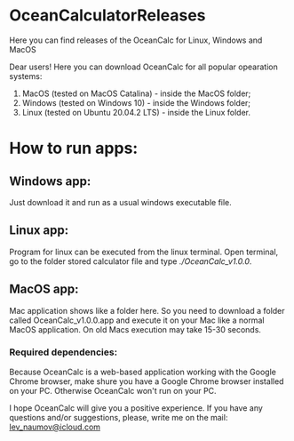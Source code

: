 # OceanCalculatorReleases
Here you can find releases of the OceanCalc for Linux, Windows and MacOS

Dear users! Here you can download OceanCalc for all popular opearation systems:

1. MacOS (tested on MacOS Catalina) - inside the MacOS folder;
2. Windows (tested on Windows 10) - inside the Windows folder;
3. Linux (tested on Ubuntu 20.04.2 LTS) - inside the Linux folder.

# How to run apps:
## Windows app:
Just download it and run as a usual windows executable file.
## Linux app:
Program for linux can be executed from the linux terminal. Open terminal, go to the folder stored calculator file and type *./OceanCalc_v1.0.0*. 
## MacOS app:
Mac application shows like a folder here. So you need to download a folder called OceanCalc_v1.0.0.app and execute it on your Mac like a normal MacOS application. On old Macs execution may take 15-30 seconds.

### Required dependencies:
Because OceanCalc is a web-based application working with the Google Chrome browser, make shure you have a Google Chrome browser installed on your PC. Otherwise OceanCalc won't run on your PC.

I hope OceanCalc will give you a positive experience. If you have any questions and/or suggestions, please, write me on the mail: 
lev_naumov@icloud.com
